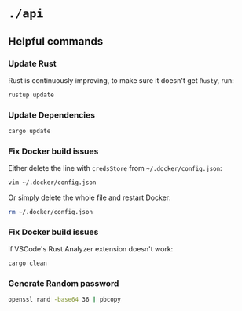 # `./api`

## Helpful commands

### Update Rust

Rust is continuously improving, to make sure it doesn't get `Rust`y, run:

```sh
rustup update
```

### Update Dependencies

```sh
cargo update
```

### Fix Docker build issues

Either delete the line with `credsStore` from `~/.docker/config.json`:

```sh
vim ~/.docker/config.json
```

Or simply delete the whole file and restart Docker:

```sh
rm ~/.docker/config.json
```

### Fix Docker build issues

if VSCode's Rust Analyzer extension doesn't work:

```sh
cargo clean
```

### Generate Random password

```sh
openssl rand -base64 36 | pbcopy
```
